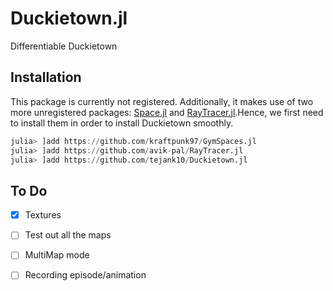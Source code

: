 # Duckietown.jl
Differentiable Duckietown

## Installation
This package is currently not registered. Additionally, it makes use of two more unregistered packages: [Space.jl](https://github.com/kraftpunk97/Space.jl) and [RayTracer.jl](https://github.com/avik-pal/RayTracer.jl).Hence, we first need to install them in order to install Duckietown smoothly.
```julia
julia> ]add https://github.com/kraftpunk97/GymSpaces.jl
julia> ]add https://github.com/avik-pal/RayTracer.jl
julia> ]add https://github.com/tejank10/Duckietown.jl
```

## To Do
* [x] Textures
* [ ] Test out all the maps
* [ ] MultiMap mode
* [ ] Recording episode/animation

